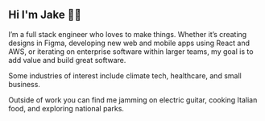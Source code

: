 ## Hi I'm Jake 👋🏻
I’m a full stack engineer who loves to make things. Whether it’s creating designs in Figma, developing new web and mobile apps using React and AWS, or iterating on enterprise software within larger teams, my goal is to add value and build great software.

Some industries of interest include climate tech, healthcare, and small business.

Outside of work you can find me jamming on electric guitar, cooking Italian food, and exploring national parks.
